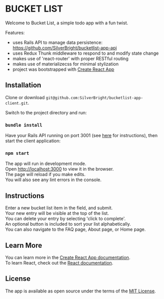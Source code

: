 # BUCKET LIST

Welcome to Bucket List, a simple todo app with a fun twist.

Features:
- uses Rails API to manage data persistence: https://github.com/SilverBright/bucketlist-app-api
- uses Redux Thunk middleware to respond to and modify state change
- makes use of 'react-router' with proper RESTful routing
- makes use of materializecss for minimal stylization
- project was bootstrapped with [Create React App](https://github.com/facebook/create-react-app)


## Installation

Clone or download `git@github.com:SilverBright/bucketlist-app-client.git`.

Switch to the project directory and run:   
### `bundle install`

Have your Rails API running on port 3001 (see [here](https://github.com/SilverBright/bucketlist-app-api/blob/master/README.md) for instructions), then start the client application:
### `npm start`

The app will run in development mode.<br>
Open [http://localhost:3000](http://localhost:3000) to view it in the browser.  
The page will reload if you make edits.<br>
You will also see any lint errors in the console.


## Instructions

Enter a new bucket list item in the field, and submit.  
Your new entry will be visible at the top of the list.   
You can delete your entry by selecting 'click to complete'.   
An optional button is included to sort your list alphabetically.  
You can also navigate to the FAQ page, About page, or Home page.


## Learn More

You can learn more in the [Create React App documentation](https://facebook.github.io/create-react-app/docs/getting-started).  
To learn React, check out the [React documentation](https://reactjs.org/).

## License

The app is available as open source under the terms of the [MIT License](https://github.com/SilverBright/bucketlist-app-client/blob/master/LICENSE).

